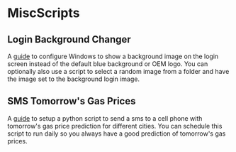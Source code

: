 MiscScripts
==========

## Login Background Changer ##

A [guide](LoginBackgroundChanger) to configure Windows to show a background image on the login screen instead of the default blue background or OEM logo. You can optionally also use a script to select a random image from a folder and have the image set to the background login image.

## SMS Tomorrow's Gas Prices ##

A [guide](TomorrowsGasPrice) to setup a python script to send a sms to a cell phone with tomorrow's gas price prediction for different cities. You can schedule this script to run daily so you always have a good prediction of tomorrow's gas prices.
